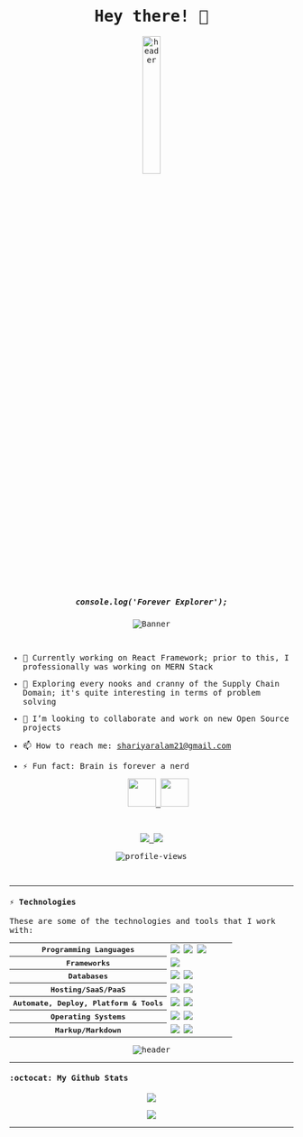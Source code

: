 <samp>
<p align="center">
  <h1 align="center">Hey there! 👋  </h1>
</p>


<p align="center">
  <img align="center" width="25%" src="/assets/dino.png" alt="header"/>
  <br>
  <h5 align="center">console.log('Forever Explorer');</h5>
</p>

<p align="center">
  <img src="assets/Banner.png" alt="Banner"/>
</p>


<br>

- 🔭 Currently working on React Framework; prior to this, I professionally was working on MERN Stack
- 🐾 Exploring every nooks and cranny of the Supply Chain Domain; it's quite interesting in terms of problem solving
- 👯 I’m looking to collaborate and work on new Open Source projects
- 📫 How to reach me: shariyaralam21@gmail.com
- ⚡ Fun fact: Brain is forever a nerd

  <p align="center">
    <a title="LinkedIn" href="https://www.linkedin.com/in/saarustuff/">
      <img src="https://cdn4.iconfinder.com/data/icons/social-media-and-logos-11/32/Logo_LinkedIn-512.png" width="50" height="50" />
    </a>
  
    <a title="Email" href="mailto:shahriyar.alam.99@gmail.com">
      <img src="https://cdn4.iconfinder.com/data/icons/social-media-and-logos-11/32/Logo_Gmail_envelope_letter_email-512.png" width="50" height="50" />
    </a>
   </p>
</p>

<br>

<p align="center">
  <a href="https://github.com/saarustuff" target="_blank">
    <img src="https://img.shields.io/github/followers/saarustuff?label=Follow%20Me&style=social"/>
  </a>


  <a href="https://www.linkedin.com/in/saarustuff/" target="_blank">
    <img src="https://img.shields.io/badge/-Linkedin-blue?style=flat-square&logo=Linkedin&logoColor=white&link=www.linkedin.com/in/saarustuff"/>
  </a>
</p>


<p align="center"> <img src="https://github.com/saarustuff" alt="profile-views"> </p>



<br>

---

#### ⚡ Technologies

These are some of the technologies and tools that I work with:

<table style="width:100%">
 <tr>
    <th>Programming Languages</th>
    <td> 
      <img src="https://img.shields.io/badge/-JavaScript-black?style=flat-square&logo=javascript" />
      <img src="https://img.shields.io/badge/-Nodejs-339933?style=flat-square&logo=Node.js&logoColor=white" />   
      <img src="https://img.shields.io/badge/-C++-787CB5?style=flat-square&logo=c%2B%2B&logoColor=Crayola" />     
   </td>
  </tr>
  <tr>
    <th>Frameworks</th>
    <td>
      <img src="https://img.shields.io/badge/-React.js-black?style=flat-square&logo=react&logoColor=Crayola" />
    </td>
  </tr>
  <tr>
    <th>Databases</th>
    <td>
      <img src="https://img.shields.io/badge/-MongoDB-black?style=flat-square&logo=mongodb" />
      <img src="https://img.shields.io/badge/-MySQL-4479A1?style=flat-square&logo=mysql&logoColor=white" />
    </td>
  </tr>
  <tr>
    <th>Hosting/SaaS/PaaS</th>
    <td>
      <img src="https://img.shields.io/badge/Firebase-FFCA28?style=flat-square&logo=firebase&logoColor=white" />
      <img src="https://img.shields.io/badge/heroku%20-%23430098.svg?&style=flat-square&logo=heroku&logoColor=white" />
    </td>
  </tr>
  <tr>
    <th>Automate, Deploy, Platform & Tools</th>
    <td>
      <img src="https://img.shields.io/badge/-Git-black?style=flat-square&logo=git" /> 
      <img src="https://img.shields.io/badge/-GitHub-181717?style=flat-square&logo=github" />
    </td>
  </tr>
  <tr>
    <th>Operating Systems</th>
    <td>
      <img src="https://img.shields.io/badge/Linux-FCC624?style=flat-square&logo=linux&logoColor=black" />
      <img src="https://img.shields.io/badge/Windows-0078D6?style=flat-square&logo=windows&logoColor=white" />
    </td>
  </tr>
  <tr>
    <th>Markup/Markdown</th>
    <td>
      <img src="https://img.shields.io/badge/-HTML5-E34F26?style=flat-square&logo=html5&logoColor=white" />
      <img src="https://img.shields.io/badge/-CSS3-1572B6?style=flat-square&logo=css3" />
    </td>
  </tr>
</table>


<p align="center">
  <img src="assets/header.png" alt="header"/>
</p>

---

#### :octocat:  My Github Stats

<p align="center">
  <a href="https://github.com/saarustuff">
    <img align="center" src="https://github-readme-stats.vercel.app/api?username=saarustuff&show_icons=true&theme=algolia" />
  </a>
</p>
<p align="center">
<a href="https://github.com/saarustuff">
  <img align="center" src="https://github-readme-streak-stats.herokuapp.com/?user=saarustuff&theme=algolia#version3" />
</a>
</p>


---

</samp>

